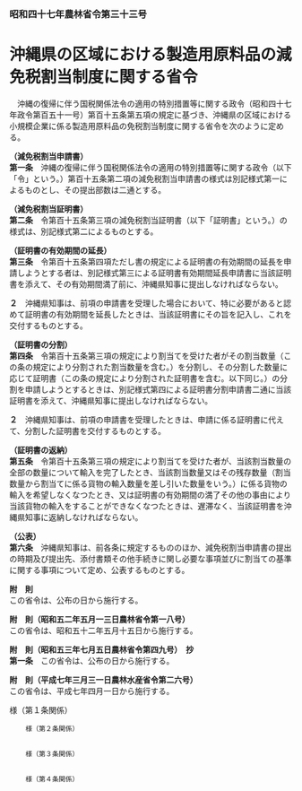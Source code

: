 ### 昭和四十七年農林省令第三十三号  
# 沖縄県の区域における製造用原料品の減免税割当制度に関する省令  
　沖縄の復帰に伴う国税関係法令の適用の特別措置等に関する政令（昭和四十七年政令第百五十一号）第百十五条第五項の規定に基づき、沖縄県の区域における小規模企業に係る製造用原料品の免税割当制度に関する省令を次のように定める。  
  
**（減免税割当申請書）**  
**第一条**　沖縄の復帰に伴う国税関係法令の適用の特別措置等に関する政令（以下「令」という。）第百十五条第二項の減免税割当申請書の様式は別記様式第一によるものとし、その提出部数は二通とする。  
  
**（減免税割当証明書）**  
**第二条**　令第百十五条第三項の減免税割当証明書（以下「証明書」という。）の様式は、別記様式第二によるものとする。  
  
**（証明書の有効期間の延長）**  
**第三条**　令第百十五条第四項ただし書の規定による証明書の有効期間の延長を申請しようとする者は、別記様式第三による証明書有効期間延長申請書に当該証明書を添えて、その有効期間満了前に、沖縄県知事に提出しなければならない。  
  
**２**　沖縄県知事は、前項の申請書を受理した場合において、特に必要があると認めて証明書の有効期間を延長したときは、当該証明書にその旨を記入し、これを交付するものとする。  
  
**（証明書の分割）**  
**第四条**　令第百十五条第三項の規定により割当てを受けた者がその割当数量（この条の規定により分割された割当数量を含む。）を分割し、その分割した数量に応じて証明書（この条の規定により分割された証明書を含む。以下同じ。）の分割を申請しようとするときは、別記様式第四による証明書分割申請書二通に当該証明書を添えて、沖縄県知事に提出しなければならない。  
  
**２**　沖縄県知事は、前項の申請書を受理したときは、申請に係る証明書に代えて、分割した証明書を交付するものとする。  
  
**（証明書の返納）**  
**第五条**　令第百十五条第三項の規定により割当てを受けた者が、当該割当数量の全部の数量について輸入を完了したとき、当該割当数量又はその残存数量（割当数量から割当てに係る貨物の輸入数量を差し引いた数量をいう。）に係る貨物の輸入を希望しなくなつたとき、又は証明書の有効期間の満了その他の事由により当該貨物の輸入をすることができなくなつたときは、遅滞なく、当該証明書を沖縄県知事に返納しなければならない。  
  
**（公表）**  
**第六条**　沖縄県知事は、前各条に規定するもののほか、減免税割当申請書の提出の時期及び提出先、添付書類その他手続きに関し必要な事項並びに割当ての基準に関する事項について定め、公表するものとする。  
  
**附　則**  
この省令は、公布の日から施行する。  
  
**附　則（昭和五二年五月一三日農林省令第一八号）**  
この省令は、昭和五十二年五月十五日から施行する。  
  
**附　則（昭和五三年七月五日農林省令第四九号）　抄**  
**第一条**　この省令は、公布の日から施行する。  
  
**附　則（平成七年三月三一日農林水産省令第二六号）**  
この省令は、平成七年四月一日から施行する。  
  
様（第１条関係）  

          
        様（第２条関係）  

          
        様（第３条関係）  

          
        様（第４条関係）  

          
        